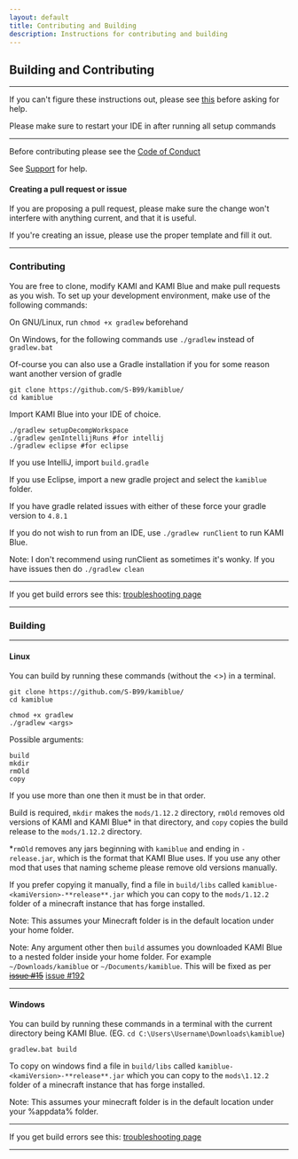 ```yaml
---
layout: default
title: Contributing and Building
description: Instructions for contributing and building
---
```


## Building and Contributing

***

If you can't figure these instructions out, please see [this](https://youtu.be/PfmlNiHonV0) before asking for help.

Please make sure to restart your IDE in after running all setup commands

***

Before contributing please see the [Code of Conduct](coc.html)

See [Support](support.html) for help.

#### Creating a pull request or issue
If you are proposing a pull request, please make sure the change won't interfere with anything current, and that it is useful. 

If you're creating an issue, please use the proper template and fill it out.


***

### Contributing 

You are free to clone, modify KAMI and KAMI Blue and make pull requests as you wish. To set up your development environment, make use of the following commands:

On GNU/Linux, run `chmod +x gradlew` beforehand

On Windows, for the following commands use `./gradlew` instead of `gradlew.bat`

Of-course you can also use a Gradle installation if you for some reason want another version of gradle
```
git clone https://github.com/S-B99/kamiblue/
cd kamiblue
```
Import KAMI Blue into your IDE of choice. 
```
./gradlew setupDecompWorkspace
./gradlew genIntellijRuns #for intellij
./gradlew eclipse #for eclipse
```
If you use IntelliJ, import `build.gradle`

If you use Eclipse, import a new gradle project and select the `kamiblue` folder. 

If you have gradle related issues with either of these force your gradle version to `4.8.1`

If you do not wish to run from an IDE, use `./gradlew runClient` to run KAMI Blue.

Note: I don't recommend using runClient as sometimes it's wonky. If you have issues then do `./gradlew clean`

*** 

If you get build errors see this: [troubleshooting page](docs/troubleshooting.md)

***

### Building

***

#### Linux
You can build by running these commands (without the <>) in a terminal.
```
git clone https://github.com/S-B99/kamiblue/
cd kamiblue

chmod +x gradlew
./gradlew <args>
```
Possible arguments:
```
build
mkdir
rmOld
copy
```
If you use more than one then it must be in that order. 

Build is required, `mkdir` makes the `mods/1.12.2` directory, `rmOld` removes old versions of KAMI and KAMI Blue\* in that directory, and `copy` copies the build release to the `mods/1.12.2` directory. 

\*`rmOld` removes any jars beginning with `kamiblue` and ending in `-release.jar`, which is the format that KAMI Blue uses. If you use any other mod that uses that naming scheme please remove old versions manually.

If you prefer copying it manually, find a file in `build/libs` called `kamiblue-<kamiVersion>-**release**.jar` which you can copy to the `mods/1.12.2` folder of a minecraft instance that has forge installed.

Note: This assumes your Minecraft folder is in the default location under your home folder.

Note: Any argument other then `build` assumes you downloaded KAMI Blue to a nested folder inside your home folder. For example `~/Downloads/kamiblue` or `~/Documents/kamiblue`. This will be fixed as per ~~[issue #15](https://github.com/S-B99/kamiblue/issues/15)~~ [issue #192](https://github.com/S-B99/kamiblue/issues/192)

***

#### Windows
You can build by running these commands in a terminal with the current directory being KAMI Blue. (EG. `cd C:\Users\Username\Downloads\kamiblue`)
```
gradlew.bat build
```

To copy on windows find a file in `build/libs` called `kamiblue-<kamiVersion>-**release**.jar` which you can copy to the `mods\1.12.2` folder of a minecraft instance that has forge installed.

Note: This assumes your minecraft folder is in the default location under your %appdata% folder.

***

If you get build errors see this: [troubleshooting page](docs/troubleshooting.md)

***
